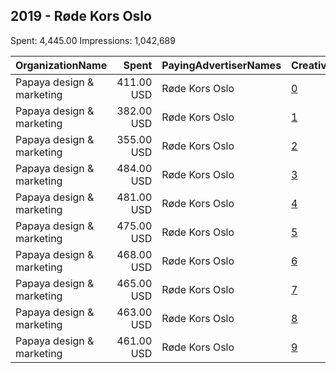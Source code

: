 ## 2019 - Røde Kors Oslo 
Spent: 4,445.00
Impressions: 1,042,689

|OrganizationName|Spent|PayingAdvertiserNames|CreativeUrls|Impressions|Genders|AgeBrackets|CountryCodes|BillingAddresses|CandidateBallotInformation|
|:---|---:|:---|:---|---:|:---|:---|:---|:---|:---|
|Papaya design & marketing|411.00 USD|Røde Kors Oslo|[0](https://www.snap.com/political-ads/asset/f9021e7a65a2f4071bb85d7f780cf78ff50717636c7bd152f0984aae7ac42a10?mediaType=mov)|215,974|FEMALE|18-30|norway|"Saltboveien 25,Larkollen,1560,NO"||
|Papaya design & marketing|382.00 USD|Røde Kors Oslo|[1](https://www.snap.com/political-ads/asset/56ee0fb8be5a87411dacb21ff58a7aafdb4dd1286bc14eba1ee71f1332e0018a?mediaType=mov)|205,648|MALE|18-30|norway|"Saltboveien 25,Larkollen,1560,NO"||
|Papaya design & marketing|355.00 USD|Røde Kors Oslo|[2](https://www.snap.com/political-ads/asset/4cb22f579c4dd89435554722501d3bade83a9efd95551642ca3976e24e0b9259?mediaType=mov)|190,682|FEMALE|18-30|norway|"Saltboveien 25,Larkollen,1560,NO"||
|Papaya design & marketing|484.00 USD|Røde Kors Oslo|[3](https://www.snap.com/political-ads/asset/0a4600610ca0209aef0e81ed2639fe6e866a99cf252dbd57f453b80bbbd9ea7f?mediaType=mp4)|63,156||23-|norway|"Saltboveien 25,Larkollen,1560,NO"||
|Papaya design & marketing|481.00 USD|Røde Kors Oslo|[4](https://www.snap.com/political-ads/asset/0c48f8bc8ccbe3b154fc78e2c56c7bce22d9d3699b74e7045a39cac0b9cffd5e?mediaType=mp4)|62,860||23-|norway|"Saltboveien 25,Larkollen,1560,NO"||
|Papaya design & marketing|475.00 USD|Røde Kors Oslo|[5](https://www.snap.com/political-ads/asset/1f304e37f16d2577bf6c27b1a84ccfe84fd7382f3de06f293a42943b891c7ed5?mediaType=mp4)|61,973||23-|norway|"Saltboveien 25,Larkollen,1560,NO"||
|Papaya design & marketing|468.00 USD|Røde Kors Oslo|[6](https://www.snap.com/political-ads/asset/abf25099f3821f32c036b4dc6684e8b07ffcd0afbadeab9fef26ae97f49ac6e8?mediaType=mp4)|61,058||23-|norway|"Saltboveien 25,Larkollen,1560,NO"||
|Papaya design & marketing|465.00 USD|Røde Kors Oslo|[7](https://www.snap.com/political-ads/asset/6a684ab9b9638063475ae7cb7f8483ac1c218b79d296cc833ec3074e42937105?mediaType=mp4)|60,701||23-|norway|"Saltboveien 25,Larkollen,1560,NO"||
|Papaya design & marketing|463.00 USD|Røde Kors Oslo|[8](https://www.snap.com/political-ads/asset/c5d6175723a1e7670e4e2c60d67def0be8a4c4d33c9957f7a75cc5240fc1c5c0?mediaType=mp4)|60,489||23-|norway|"Saltboveien 25,Larkollen,1560,NO"||
|Papaya design & marketing|461.00 USD|Røde Kors Oslo|[9](https://www.snap.com/political-ads/asset/462d529950332f079b3b47a32936283db7706596c5e17cd301c2d823b562d2b7?mediaType=mp4)|60,148||23-|norway|"Saltboveien 25,Larkollen,1560,NO"||
